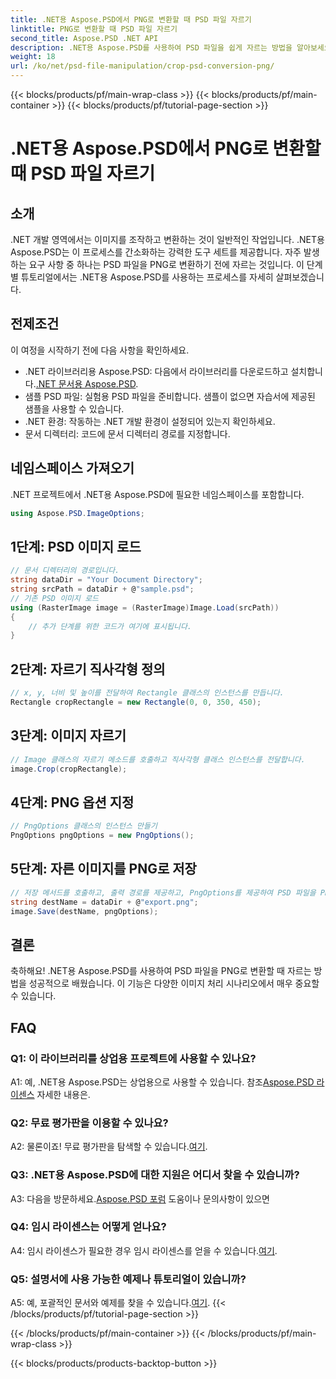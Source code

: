 ```yaml
---
title: .NET용 Aspose.PSD에서 PNG로 변환할 때 PSD 파일 자르기
linktitle: PNG로 변환할 때 PSD 파일 자르기
second_title: Aspose.PSD .NET API
description: .NET용 Aspose.PSD를 사용하여 PSD 파일을 쉽게 자르는 방법을 알아보세요. PNG로 원활하게 변환하려면 단계별 가이드를 따르세요.
weight: 18
url: /ko/net/psd-file-manipulation/crop-psd-conversion-png/
---
```


{{< blocks/products/pf/main-wrap-class >}}
{{< blocks/products/pf/main-container >}}
{{< blocks/products/pf/tutorial-page-section >}}

# .NET용 Aspose.PSD에서 PNG로 변환할 때 PSD 파일 자르기

## 소개
.NET 개발 영역에서는 이미지를 조작하고 변환하는 것이 일반적인 작업입니다. .NET용 Aspose.PSD는 이 프로세스를 간소화하는 강력한 도구 세트를 제공합니다. 자주 발생하는 요구 사항 중 하나는 PSD 파일을 PNG로 변환하기 전에 자르는 것입니다. 이 단계별 튜토리얼에서는 .NET용 Aspose.PSD를 사용하는 프로세스를 자세히 살펴보겠습니다.
## 전제조건
이 여정을 시작하기 전에 다음 사항을 확인하세요.
-  .NET 라이브러리용 Aspose.PSD: 다음에서 라이브러리를 다운로드하고 설치합니다.[.NET 문서용 Aspose.PSD](https://reference.aspose.com/psd/net/).
- 샘플 PSD 파일: 실험용 PSD 파일을 준비합니다. 샘플이 없으면 자습서에 제공된 샘플을 사용할 수 있습니다.
- .NET 환경: 작동하는 .NET 개발 환경이 설정되어 있는지 확인하세요.
- 문서 디렉터리: 코드에 문서 디렉터리 경로를 지정합니다.
## 네임스페이스 가져오기
.NET 프로젝트에서 .NET용 Aspose.PSD에 필요한 네임스페이스를 포함합니다.
```csharp
using Aspose.PSD.ImageOptions;
```
## 1단계: PSD 이미지 로드
```csharp
// 문서 디렉터리의 경로입니다.
string dataDir = "Your Document Directory";
string srcPath = dataDir + @"sample.psd";
// 기존 PSD 이미지 로드
using (RasterImage image = (RasterImage)Image.Load(srcPath))
{
    // 추가 단계를 위한 코드가 여기에 표시됩니다.
}
```
## 2단계: 자르기 직사각형 정의
```csharp
// x, y, 너비 및 높이를 전달하여 Rectangle 클래스의 인스턴스를 만듭니다.
Rectangle cropRectangle = new Rectangle(0, 0, 350, 450);
```
## 3단계: 이미지 자르기
```csharp
// Image 클래스의 자르기 메소드를 호출하고 직사각형 클래스 인스턴스를 전달합니다.
image.Crop(cropRectangle);
```
## 4단계: PNG 옵션 지정
```csharp
// PngOptions 클래스의 인스턴스 만들기
PngOptions pngOptions = new PngOptions();
```
## 5단계: 자른 이미지를 PNG로 저장
```csharp
// 저장 메서드를 호출하고, 출력 경로를 제공하고, PngOptions를 제공하여 PSD 파일을 PNG로 변환하고 출력을 저장합니다.
string destName = dataDir + @"export.png";
image.Save(destName, pngOptions);
```
## 결론

축하해요! .NET용 Aspose.PSD를 사용하여 PSD 파일을 PNG로 변환할 때 자르는 방법을 성공적으로 배웠습니다. 이 기능은 다양한 이미지 처리 시나리오에서 매우 중요할 수 있습니다.

## FAQ

### Q1: 이 라이브러리를 상업용 프로젝트에 사용할 수 있나요?

 A1: 예, .NET용 Aspose.PSD는 상업용으로 사용할 수 있습니다. 참조[Aspose.PSD 라이센스](https://purchase.aspose.com/buy) 자세한 내용은.

### Q2: 무료 평가판을 이용할 수 있나요?

A2: 물론이죠! 무료 평가판을 탐색할 수 있습니다.[여기](https://releases.aspose.com/).

### Q3: .NET용 Aspose.PSD에 대한 지원은 어디서 찾을 수 있습니까?

 A3: 다음을 방문하세요.[Aspose.PSD 포럼](https://forum.aspose.com/c/psd/34) 도움이나 문의사항이 있으면

### Q4: 임시 라이센스는 어떻게 얻나요?

 A4: 임시 라이센스가 필요한 경우 임시 라이센스를 얻을 수 있습니다.[여기](https://purchase.aspose.com/temporary-license/).

### Q5: 설명서에 사용 가능한 예제나 튜토리얼이 있습니까?

 A5: 예, 포괄적인 문서와 예제를 찾을 수 있습니다.[여기](https://reference.aspose.com/psd/net/).
{{< /blocks/products/pf/tutorial-page-section >}}

{{< /blocks/products/pf/main-container >}}
{{< /blocks/products/pf/main-wrap-class >}}

{{< blocks/products/products-backtop-button >}}
